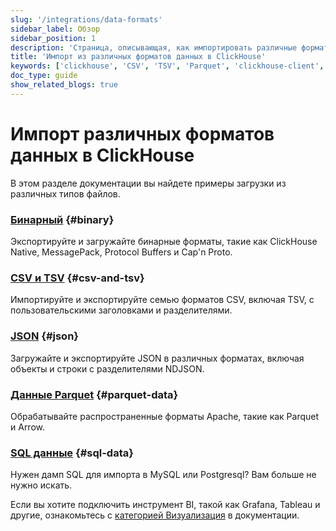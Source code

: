 ```yaml
---
slug: '/integrations/data-formats'
sidebar_label: Обзор
sidebar_position: 1
description: 'Страница, описывающая, как импортировать различные форматы данных'
title: 'Импорт из различных форматов данных в ClickHouse'
keywords: ['clickhouse', 'CSV', 'TSV', 'Parquet', 'clickhouse-client', 'clickhouse-local']
doc_type: guide
show_related_blogs: true
---
```

# Импорт различных форматов данных в ClickHouse

В этом разделе документации вы найдете примеры загрузки из различных типов файлов.

### [**Бинарный**](/integrations/data-ingestion/data-formats/binary.md) {#binary}

Экспортируйте и загружайте бинарные форматы, такие как ClickHouse Native, MessagePack, Protocol Buffers и Cap'n Proto.

### [**CSV и TSV**](/integrations/data-ingestion/data-formats/csv-tsv.md) {#csv-and-tsv}

Импортируйте и экспортируйте семью форматов CSV, включая TSV, с пользовательскими заголовками и разделителями.

### [**JSON**](/integrations/data-ingestion/data-formats/json/intro.md) {#json}

Загружайте и экспортируйте JSON в различных форматах, включая объекты и строки с разделителями NDJSON.

### [**Данные Parquet**](/integrations/data-ingestion/data-formats/parquet.md) {#parquet-data}

Обрабатывайте распространенные форматы Apache, такие как Parquet и Arrow.

### [**SQL данные**](/integrations/data-ingestion/data-formats/sql.md) {#sql-data}

Нужен дамп SQL для импорта в MySQL или Postgresql? Вам больше не нужно искать.

Если вы хотите подключить инструмент BI, такой как Grafana, Tableau и другие, ознакомьтесь с [категорией Визуализация](../../data-visualization/index.md) в документации.